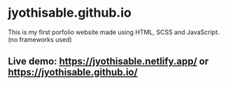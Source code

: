 # jyothisable.github.io
This is my first porfolio website made using HTML, SCSS and JavaScript. (no frameworks used)
## Live demo: https://jyothisable.netlify.app/ or https://jyothisable.github.io/
